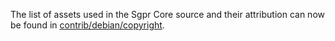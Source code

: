 The list of assets used in the Sgpr Core source and their attribution can now be found in [contrib/debian/copyright](../contrib/debian/copyright).
